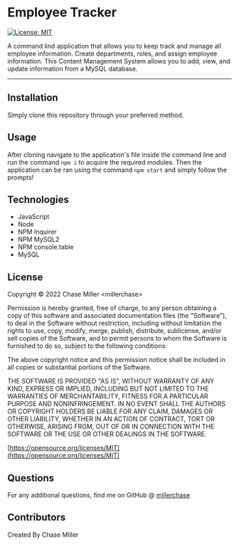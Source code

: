 # Employee Tracker

[![License: MIT](https://img.shields.io/badge/License-MIT-yellow.svg)](https://opensource.org/licenses/MIT)

A command lind application that allows you to keep track and manage all employee information. Create departments, roles, and assign employee information. This Content Management System allows you to add, view, and update information from a MySQL database.

---

## Installation

Simply clone this repository through your preferred method.

## Usage

After cloning navigate to the application's file inside the command line and run the command `npm i` to acquire the required modules. Then the application can be ran using the command `npm start` and simply follow the prompts!

## Technologies

- JavaScript
- Node
- NPM Inquirer
- NPM MySQL2
- NPM console.table
- MySQL

## License

Copyright &copy; 2022 Chase Miller &lt;millerchase>

Permission is hereby granted, free of charge, to any person obtaining a copy of this software and associated documentation files (the "Software"), to deal in the Software without restriction, including without limitation the rights to use, copy, modify, merge, publish, distribute, sublicense, and/or sell copies of the Software, and to permit persons to whom the Software is furnished to do so, subject to the following conditions:

The above copyright notice and this permission notice shall be included in all copies or substantial portions of the Software.

THE SOFTWARE IS PROVIDED "AS IS", WITHOUT WARRANTY OF ANY KIND, EXPRESS OR IMPLIED, INCLUDING BUT NOT LIMITED TO THE WARRANTIES OF MERCHANTABILITY, FITNESS FOR A PARTICULAR PURPOSE AND NONINFRINGEMENT. IN NO EVENT SHALL THE AUTHORS OR COPYRIGHT HOLDERS BE LIABLE FOR ANY CLAIM, DAMAGES OR OTHER LIABILITY, WHETHER IN AN ACTION OF CONTRACT, TORT OR OTHERWISE, ARISING FROM, OUT OF OR IN CONNECTION WITH THE SOFTWARE OR THE USE OR OTHER DEALINGS IN THE SOFTWARE.

[https://opensource.org/licenses/MIT](https://opensource.org/licenses/MIT)

## Questions

For any additional questions, find me on GitHub @ [millerchase](https://github.com/millerchase)

## Contributors

Created By Chase Miller
